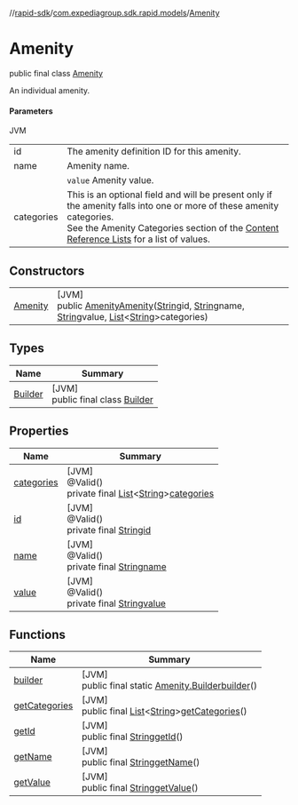 //[rapid-sdk](../../../index.md)/[com.expediagroup.sdk.rapid.models](../index.md)/[Amenity](index.md)

# Amenity

public final class [Amenity](index.md)

An individual amenity.

#### Parameters

JVM

| | |
|---|---|
| id | The amenity definition ID for this amenity. |
| name | Amenity name. |
|  | `value` Amenity value. |
| categories | This is an optional field and will be present only if the amenity falls into one or more of these amenity categories.<br> See the Amenity Categories section of the [Content Reference Lists](https://developers.expediagroup.com/docs/rapid/lodging/content/content-reference-lists) for a list of values. |

## Constructors

| | |
|---|---|
| [Amenity](-amenity.md) | [JVM]<br>public [Amenity](index.md)[Amenity](-amenity.md)([String](https://docs.oracle.com/javase/8/docs/api/java/lang/String.html)id, [String](https://docs.oracle.com/javase/8/docs/api/java/lang/String.html)name, [String](https://docs.oracle.com/javase/8/docs/api/java/lang/String.html)value, [List](https://docs.oracle.com/javase/8/docs/api/java/util/List.html)&lt;[String](https://docs.oracle.com/javase/8/docs/api/java/lang/String.html)&gt;categories) |

## Types

| Name | Summary |
|---|---|
| [Builder](-builder/index.md) | [JVM]<br>public final class [Builder](-builder/index.md) |

## Properties

| Name | Summary |
|---|---|
| [categories](index.md#377983842%2FProperties%2F700308213) | [JVM]<br>@Valid()<br>private final [List](https://docs.oracle.com/javase/8/docs/api/java/util/List.html)&lt;[String](https://docs.oracle.com/javase/8/docs/api/java/lang/String.html)&gt;[categories](index.md#377983842%2FProperties%2F700308213) |
| [id](index.md#1355950659%2FProperties%2F700308213) | [JVM]<br>@Valid()<br>private final [String](https://docs.oracle.com/javase/8/docs/api/java/lang/String.html)[id](index.md#1355950659%2FProperties%2F700308213) |
| [name](index.md#-1700204909%2FProperties%2F700308213) | [JVM]<br>@Valid()<br>private final [String](https://docs.oracle.com/javase/8/docs/api/java/lang/String.html)[name](index.md#-1700204909%2FProperties%2F700308213) |
| [value](index.md#-1483546485%2FProperties%2F700308213) | [JVM]<br>@Valid()<br>private final [String](https://docs.oracle.com/javase/8/docs/api/java/lang/String.html)[value](index.md#-1483546485%2FProperties%2F700308213) |

## Functions

| Name | Summary |
|---|---|
| [builder](builder.md) | [JVM]<br>public final static [Amenity.Builder](-builder/index.md)[builder](builder.md)() |
| [getCategories](get-categories.md) | [JVM]<br>public final [List](https://docs.oracle.com/javase/8/docs/api/java/util/List.html)&lt;[String](https://docs.oracle.com/javase/8/docs/api/java/lang/String.html)&gt;[getCategories](get-categories.md)() |
| [getId](get-id.md) | [JVM]<br>public final [String](https://docs.oracle.com/javase/8/docs/api/java/lang/String.html)[getId](get-id.md)() |
| [getName](get-name.md) | [JVM]<br>public final [String](https://docs.oracle.com/javase/8/docs/api/java/lang/String.html)[getName](get-name.md)() |
| [getValue](get-value.md) | [JVM]<br>public final [String](https://docs.oracle.com/javase/8/docs/api/java/lang/String.html)[getValue](get-value.md)() |
